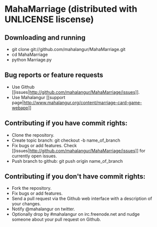 # MahaMarriage (distributed with UNLICENSE liscense)

## Downloading and running
* git clone git://github.com/mahalangur/MahaMarriage.git
* cd MahaMarriage
* python Marriage.py

## Bug reports or feature requests
* Use Github [[issues|http://github.com/mahalangur/MahaMarriage/issues]].
* Use Mahalangur [[support page|http://www.mahalangur.org/content/marriage-card-game-webapp]]

## Contributing if you have commit rights:
* Clone the repository.
* Create topic branch: git checkout -b name_of_branch
* Fix bugs or add features. Check [[issues|http://github.com/mahalangur/MahaMarriage/issues]] for currently open issues.
* Push branch to github: git push origin name_of_branch

## Contributing if you don't have commit rights:
* Fork the repository.
* Fix bugs or add features.
* Send a pull request via the Github web interface with a description of your changes.
* Notify @mahalangur on twitter.
* Optionally drop by #mahalangur on irc.freenode.net and nudge someone about your pull request on Github.
